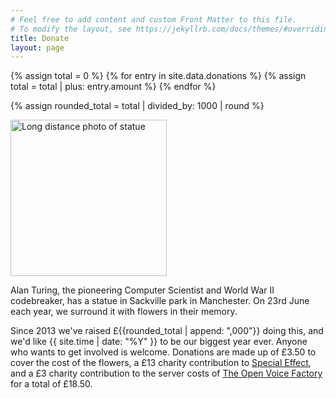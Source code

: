 ```yaml
---
# Feel free to add content and custom Front Matter to this file.
# To modify the layout, see https://jekyllrb.com/docs/themes/#overriding-theme-defaults
title: Donate
layout: page
---
```

{% assign total = 0 %}
{% for entry in site.data.donations %}
  {% assign total = total | plus: entry.amount %}
{% endfor %}

{% assign rounded_total = total | divided_by: 1000 | round  %}

<img src="{{site.baseurl}}/assets/images/2017/1.jpg" alt="Long distance photo of statue" width=250px />


Alan Turing, the pioneering Computer Scientist and World War II codebreaker, has a statue in Sackville park in Manchester. On 23rd June each year, we surround it with flowers in their memory. 

Since 2013 we've raised £{{rounded_total | append: ",000"}} doing this, and we'd like {{ site.time | date: "%Y" }} to be our biggest year ever. Anyone who wants to get involved is welcome. Donations are made up of £3.50 to cover the cost of the flowers, a £13 charity contribution to [Special Effect](https://www.specialeffect.org.uk/), and a £3 charity contribution to the server costs of [The Open Voice Factory](https://theopenvoicefactory.org/) for a total of £18.50.   

<!-- Please use the button below to donate (it will allow you to make a bigger donation if you want). 

Thank you so much! 

<form action="https://www.paypal.com/donate" method="post" target="_top">
<input type="hidden" name="hosted_button_id" value="Q5NVFKKUZWA96" />
<input type="image" src="https://www.paypalobjects.com/en_US/GB/i/btn/btn_donateCC_LG.gif" border="0" name="submit" title="PayPal - The safer, easier way to pay online!" alt="Donate with PayPal button" />
<img alt="" border="0" src="https://www.paypal.com/en_GB/i/scr/pixel.gif" width="1" height="1" />
</form>
--> 

